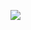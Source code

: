 [![](https://jitpack.io/v/j1sk1ss/MenuFramework.PC.svg)](https://jitpack.io/#j1sk1ss/MenuFramework.PC)

